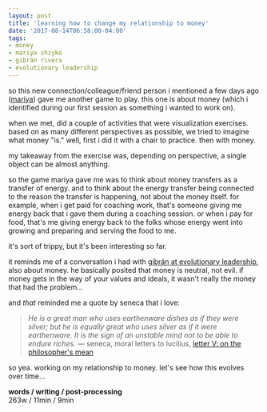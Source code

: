 ```yaml
---
layout: post
title: 'learning how to change my relationship to money'
date: '2017-08-14T06:58:00-04:00'
tags:
- money
- mariya shiyko
- gibrán rivera
- evolutionary leadership
--- 
```


so this new connection/colleague/friend person i mentioned a few days ago ([mariya](https://www.schoolofmindfulplay.com/copy-of-one-on-one)) gave me another game to play. this one is about money (which i identified during our first session as something i wanted to work on). 

when we met, did a couple of activities that were visualization exercises. based on as many different perspectives as possible, we tried to imagine what money "is." well, first i did it with a chair to practice. then with money. 

my takeaway from the exercise was, depending on perspective, a single object can be almost anything. 

so the game mariya gave me was to think about money transfers as a transfer of energy. and to think about the energy transfer being connected to the reason the transfer is happening, not about the money itself. for example, when i get paid for coaching work, that's someone giving me energy back that i gave them during a coaching session. or when i pay for food, that's me giving energy back to the folks whose energy went into growing and preparing and serving the food to me. 

it's sort of trippy, but it's been interesting so far. 

it reminds me of a conversation i had with [gibrán at evolutionary leadership](https://www.gibranrivera.com/the-workshop/), also about money. he basically  posited that money is neutral, not evil. if money gets in the way of your values and ideals, it wasn't really the money that had the problem...  

and *that* reminded me a quote by seneca that i love: 

> *He is a great man who uses earthenware dishes as if they were silver; but he is equally great who uses silver as if it were earthenware. It is the sign of an unstable mind not to be able to endure riches.* — seneca, moral letters to lucilius, [letter V: on the philosopher's mean](https://en.wikisource.org/wiki/Moral_letters_to_Lucilius/Letter_5)

so yea. working on my relationship to money. let's see how this evolves over time...

<!-- hyperlink bank -->

**words / writing / post-processing**  
263w / 11min / 9min